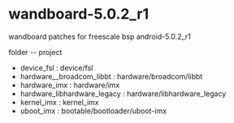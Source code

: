 # wandboard-5.0.2_r1
wandboard patches for freescale bsp android-5.0.2_r1

folder -- project

* device_fsl                  : device/fsl
* hardware__broadcom_libbt    : hardware/broadcom/libbt
* hardware_imx                : hardware/imx
* hardware_libhardware_legacy : hardware/libhardware_legacy
* kernel_imx                  : kernel_imx
* uboot_imx                   : bootable/bootloader/uboot-imx

